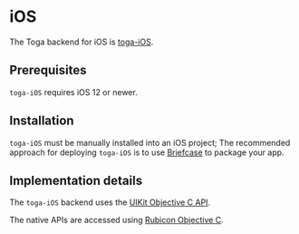 # iOS

The Toga backend for iOS is
[toga-iOS](https://github.com/beeware/toga/tree/main/iOS).

## Prerequisites

`toga-iOS` requires iOS 12 or newer.

## Installation

`toga-iOS` must be manually installed into an iOS project; The
recommended approach for deploying `toga-iOS` is to use
[Briefcase](https://briefcase.readthedocs.org) to package your app.

## Implementation details

The `toga-iOS` backend uses the [UIKit Objective C
API](https://developer.apple.com/documentation/uikit).

The native APIs are accessed using [Rubicon Objective
C](https://rubicon-objc.readthedocs.io/).
